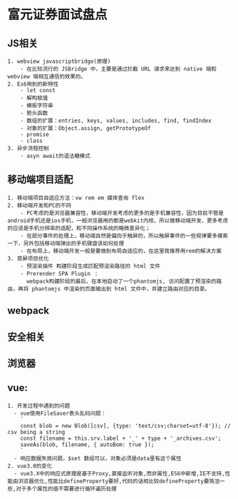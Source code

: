 # 富元证券面试盘点
## JS相关
    1. webview javascriptbridge(原理)
        - 在比较流行的 JSBridge 中，主要是通过拦截 URL 请求来达到 native 端和 webview 端相互通信的效果的。
    2. Es6用到的新特性
        - let const
        - 解构赋值
        - 模板字符串
        - 箭头函数
        - 数组的扩展：entries, keys, values, includes, find, findIndex
        - 对象的扩展：Object.assign, getPrototypeOf
        - promise
        - class
    3. 异步流程控制
        - asyn await的语法糖模式
## 移动端项目适配
    1. 移动端项目自适应方法：vw rem em 媒体查询 flex
    2. 移动端开发和PC的不同
        - PC考虑的是浏览器兼容性，移动端开发考虑的更多的是手机兼容性，因为目前不管是android手机还是ios手机，一般浏览器用的都是webkit内核，所以做移动端开发，更多考虑的应该是手机分辨率的适配，和不同操作系统的略微差异化；
        - 在部分事件的处理上，移动端自然是偏向于触屏的，所以触屏事件的一些规律要多摸索一下，另外包括移动端弹出的手机键盘该如何处理
        - 在布局上，移动端开发一般是要做到布局自适应的，在这里我推荐用rem的解决方案
    3. 首屏项目优化
        - 预渲染插件 构建阶段生成匹配预渲染路径的 html 文件
        - Prerender SPA Plugin ：
          webpack构建阶段的最后，在本地启动了一个phantomjs, 访问配置了预渲染的路由，再将 phantomjs 中渲染的页面输出到 html 文件中，并建立路由对应的目录。
## webpack
    
## 安全相关

## 浏览器

## vue:
    1. 开发过程中遇到的问题
      - vue使用FileSaver表头乱码问题：
        `
        const blob = new Blob([csv], {type: 'text/csv;charset=utf-8'}); // csv being a string
        const filename = this.srv.label + '_' + type + '_archives.csv';
        saveAs(blob, filename, { autoBom: true });
        `
      - 响应数据失效问题，$set 数组可以，对象必须是data里有这个属性
    2. vue3.0的变化
      - vue3.X中的响应式原理是基于Proxy,直接监听对象,而非属性,ES6中新增,IE不支持,性能由浏览器优化,性能比defineProperty要好,代码的话相比较defineProperty要简洁一些,对于多个属性的值不需要进行循环遍历处理
